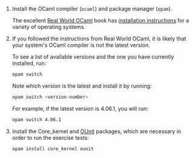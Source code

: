 1. Install the OCaml compiler (`ocaml`) and package manager (`opam`).

   The excellent [Real World OCaml](https://realworldocaml.org/) book has
   [installation
   instructions](https://github.com/realworldocaml/book/wiki/Installation-Instructions)
   for a variety of operating systems.

2. If you followed the instructions from Real World OCaml, it is likely that
   your system's OCaml compiler is not the latest version.

   To see a list of available versions and the one you have currently installed,
   run:

   ```bash
   opam switch
   ```

   Note which version is the latest and install it by running:

   ```bash
   opam switch <version-number>
   ```

   For example, if the latest version is 4.06.1, you will run:

   ```bash
   opam switch 4.06.1
   ```

3. Install the Core_kernel and [OUnit](http://ounit.forge.ocamlcore.org/) packages,
   which are necessary in order to run the exercise tests:

   ```bash
   opam install core_kernel ounit
   ```


